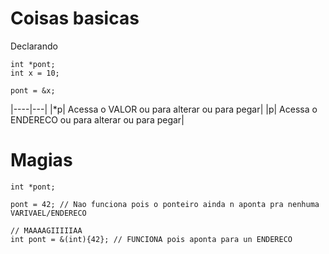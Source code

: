 # Coisas basicas 

Declarando

```
int *pont;
int x = 10;

pont = &x;
```


|----|---|
|*p| Acessa o VALOR ou para alterar ou para pegar|
|p| Acessa o ENDERECO ou para alterar ou para pegar|


# Magias


```
int *pont;

pont = 42; // Nao funciona pois o ponteiro ainda n aponta pra nenhuma VARIVAEL/ENDERECO

// MAAAAGIIIIIAA
int pont = &(int){42}; // FUNCIONA pois aponta para un ENDERECO
```
